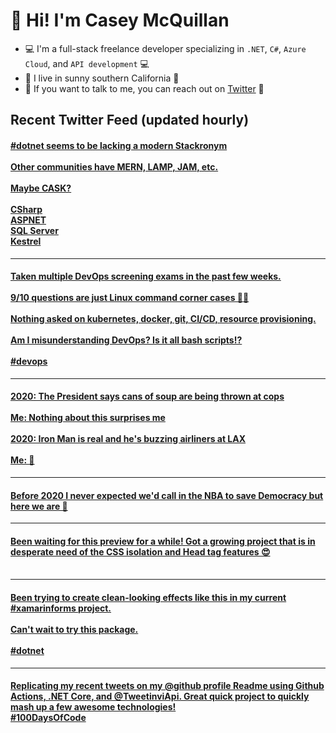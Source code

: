 # 👋 Hi! I'm Casey McQuillan

- 💻 I'm a full-stack freelance developer specializing in `.NET`, `C#`, `Azure Cloud`, and `API development` 💻
- 🌴 I live in sunny southern California 🌴
- 📲 If you want to talk to me, you can reach out on [Twitter](https://twitter.com/QuillCodes) 📲



## Recent Twitter Feed (updated hourly)

<!-- BEGIN TWEETS -->
#### [#dotnet seems to be lacking a modern Stackronym<br /><br />Other communities have MERN, LAMP, JAM, etc. <br /><br />Maybe CASK?<br /><br />CSharp<br />ASPNET<br />SQL Server<br />Kestrel](https://twitter.com/QuillCodes/status/1303369595919581185)

---


#### [Taken multiple DevOps screening exams in the past few weeks. <br /><br />9/10 questions are just Linux command corner cases 🤷‍♂️<br /><br />Nothing asked on kubernetes, docker, git, CI/CD, resource provisioning.<br /><br />Am I misunderstanding DevOps? Is it all bash scripts⁉️<br /><br />#devops](https://twitter.com/QuillCodes/status/1301730936757739522)

---


#### [2020: The President says cans of soup are being thrown at cops<br /><br />Me: Nothing about this surprises me<br /><br />2020: Iron Man is real and he's buzzing airliners at LAX <br /><br />Me: 🤯](https://twitter.com/QuillCodes/status/1301184112380665859)

---


#### [Before 2020 I never expected we'd call in the NBA to save Democracy but here we are 🤷](https://twitter.com/QuillCodes/status/1299403245341736960)

---


#### [Been waiting for this preview for a while! Got a growing project that is in desperate need of the CSS isolation and Head tag features 😍<br /><br />](https://twitter.com/QuillCodes/status/1298383202642354176)

---


#### [Been trying to create clean-looking effects like this in my current #xamarinforms project. <br /><br />Can't wait to try this package.<br /><br />#dotnet](https://twitter.com/QuillCodes/status/1298370812727005185)

---


#### [Replicating my recent tweets on my @github profile Readme using Github Actions, .NET Core, and @TweetinviApi. Great quick project to quickly mash up a few awesome technologies!<br />#100DaysOfCode](https://twitter.com/QuillCodes/status/1296178072077520896)
<!-- END TWEETS -->

<!--
**cmcquillan/cmcquillan** is a ✨ _special_ ✨ repository because its `README.md` (this file) appears on your GitHub profile.

Here are some ideas to get you started:

- 🔭 I’m currently working on ...
- 🌱 I’m currently learning ...
- 👯 I’m looking to collaborate on ...
- 🤔 I’m looking for help with ...
- 💬 Ask me about ...
- 📫 How to reach me: ...
- 😄 Pronouns: ...
- ⚡ Fun fact: ...
-->
